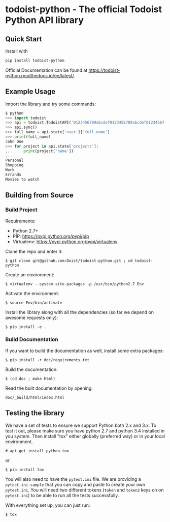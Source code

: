 # todoist-python - The official Todoist Python API library

## Quick Start

Install with

```bash
pip install todoist-python
```

Official Documentation can be found at
https://todoist-python.readthedocs.io/en/latest/.

## Example Usage

Import the library and try some commands:

```python
$ python
>>> import todoist
>>> api = todoist.TodoistAPI('0123456789abcdef0123456789abcdef01234567')
>>> api.sync()
>>> full_name = api.state['user']['full_name']
>>> print(full_name)
John Doe
>>> for project in api.state['projects']:
...     print(project['name'])
...
Personal
Shopping
Work
Errands
Movies to watch
```

## Building from Source

### Build Project

Requirements:

- Python 2.7+
- PIP: https://pypi.python.org/pypi/pip
- Virtualenv: https://pypi.python.org/pypi/virtualenv

Clone the repo and enter it:

    $ git clone git@github.com:Doist/todoist-python.git ; cd todoist-python

Create an environment:

    $ virtualenv --system-site-packages -p /usr/bin/python2.7 Env

Activate the environment:

    $ source Env/bin/activate

Install the library along with all the dependencies (so far we depend on awesome
requests only):

    $ pip install -e .

### Build Documentation

If you want to build the documentation as well, install some extra packages:

    $ pip install -r doc/requirements.txt

Build the documentation:

    $ (cd doc ; make html)

Read the built documentation by opening:

    doc/_build/html/index.html

## Testing the library

We have a set of tests to ensure we support Python both 2.x and 3.x. To test it
out, please make sure you have python 2.7 and python 3.4 installed in you
system. Then install "tox" either globally (preferred way) or in your local
environment.

    # apt-get install python-tox

or

    $ pip install tox


You will also need to have the `pytest.ini` file. We are providing a
`pytest.ini.sample` that you can copy and paste to create your own
`pytest.ini`. You will need two different tokens (`token` and `token2` keys on
on `pytest.ini`) to be able to run all the tests successfully.

With everything set up, you can just run:

    $ tox
